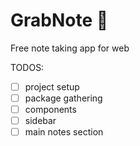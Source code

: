 # GrabNote 🚀

Free note taking app for web

TODOS:

-   [ ] project setup
-   [ ] package gathering
-   [ ] components
-   [ ] sidebar
-   [ ] main notes section
